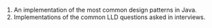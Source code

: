 1. An implementation of the most common design patterns in Java.
2. Implementations of the common LLD questions asked in interviews.
